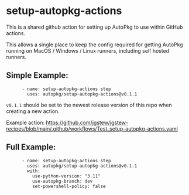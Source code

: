 # setup-autopkg-actions

This is a shared github action for setting up AutoPkg to use within GitHub actions.

This allows a single place to keep the config required for getting AutoPkg running on MacOS / Windows / Linux runners, including self hosted runners.

## Simple Example:

```
      - name: setup-autopkg-actions step
        uses: autopkg/setup-autopkg-actions@v0.1.1
```

`v0.1.1` should be set to the newest release version of this repo when creating a new action.

Example action: https://github.com/jgstew/jgstew-recipes/blob/main/.github/workflows/Test_setup-autopkg-actions.yaml

## Full Example:

```
      - name: setup-autopkg-actions step
        uses: autopkg/setup-autopkg-actions@v0.1.1
        with:
          use-python-version: "3.11"
          use-autopkg-branch: dev
          set-powershell-policy: false
```
